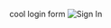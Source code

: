 cool login form 
![Sign In](https://github.com/user-attachments/assets/1fe13d95-acea-4f57-89ed-3c9e899b26df)

